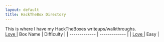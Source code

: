 ```yaml
---
layout: default
title: HackTheBox Directory
---
```

This is where I have my HackTheBoxes writeups/walkthroughs.
<br />
<a href="https://susmdt.github.io/Nigerald/HTB/Love"> Love </a>
| Box Name  | Difficulty |
| ------------- | ------------- |
| <a href="https://susmdt.github.io/Nigerald/HTB/Love"> Love </a>  | Easy  |

